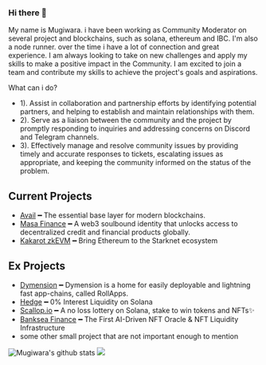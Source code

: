 ### Hi there 👋



My name is Mugiwara. i have been working as Community Moderator on several project and blockchains, such as solana, ethereum and IBC. I'm also a node runner. over the time i have a lot of connection and great experience.  I am always looking to take on new challenges and apply my skills to make a positive impact in the Community. I am excited to join a team and contribute my skills to achieve the project's goals and aspirations.

What can i do?
- 1). Assist in collaboration and partnership efforts by identifying potential partners, and helping to establish and maintain relationships with them.
- 2). Serve as a liaison between the community and the project by promptly responding to inquiries and addressing concerns on Discord and Telegram channels.
- 3). Effectively manage and resolve community issues by providing timely and accurate responses to tickets, escalating issues as appropriate, and keeping the community informed on the status of the problem.
  

## Current Projects
- [Avail](https://www.availproject.org) ━ The essential base layer for modern blockchains.
- [Masa Finance](https://masa.finance) ━ A web3 soulbound identity that unlocks access to decentralized credit and financial products globally.
- [Kakarot zkEVM](https://kakarot.org) ━ Bring Ethereum to the Starknet ecosystem



## Ex Projects
- [Dymension](https://dymension.xyz) ━ Dymension is a home for easily deployable and lightning fast app-chains, called RollApps.
- [Hedge](https://hedge.so) ━ 0% Interest Liquidity on Solana
- [Scallop.io](https://scallop.io) ━ A no loss lottery on Solana, stake to win tokens and NFTs✨
- [Banksea Finance](https://banksea.finance) ━ The First AI-Driven NFT Oracle &
NFT Liquidity Infrastructure
- some other small project that are not important enough to mention

![Mugiwara's github stats](https://github-readme-stats.vercel.app/api?username=superadit98&hide=contribs,prs&show_icons=true&hide_border=true&title_color=000)
![](https://komarev.com/ghpvc/?username=superadit98&label=Visitors+Count&color=brightgreen)
